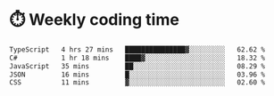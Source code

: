 
# :stopwatch: Weekly coding time
<!--START_SECTION:waka-->

```txt
TypeScript   4 hrs 27 mins   ███████████████▓░░░░░░░░░   62.62 %
C#           1 hr 18 mins    ████▓░░░░░░░░░░░░░░░░░░░░   18.32 %
JavaScript   35 mins         ██░░░░░░░░░░░░░░░░░░░░░░░   08.29 %
JSON         16 mins         █░░░░░░░░░░░░░░░░░░░░░░░░   03.96 %
CSS          11 mins         ▓░░░░░░░░░░░░░░░░░░░░░░░░   02.60 %
```

<!--END_SECTION:waka-->


<!-- <p> <img src="https://github-readme-stats.vercel.app/api?username=cozgerest&show_icons=true&hide_border=false" />  </p> -->

